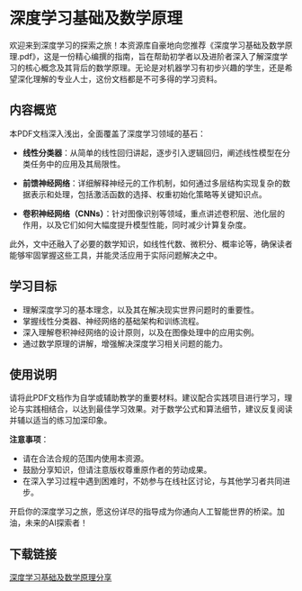# 深度学习基础及数学原理

欢迎来到深度学习的探索之旅！本资源库自豪地向您推荐《深度学习基础及数学原理.pdf》，这是一份精心编撰的指南，旨在帮助初学者以及进阶者深入了解深度学习的核心概念及其背后的数学原理。无论是对机器学习有初步兴趣的学生，还是希望深化理解的专业人士，这份文档都是不可多得的学习资料。

## 内容概览

本PDF文档深入浅出，全面覆盖了深度学习领域的基石：

- **线性分类器**：从简单的线性回归讲起，逐步引入逻辑回归，阐述线性模型在分类任务中的应用及其局限性。
  
- **前馈神经网络**：详细解释神经元的工作机制，如何通过多层结构实现复杂的数据表示和处理，包括激活函数的选择、权重初始化策略等关键知识点。
  
- **卷积神经网络（CNNs）**：针对图像识别等领域，重点讲述卷积层、池化层的作用，以及它们如何大幅度提升模型性能，同时减少计算复杂度。

此外，文中还融入了必要的数学知识，如线性代数、微积分、概率论等，确保读者能够牢固掌握这些工具，并能灵活应用于实际问题解决之中。

## 学习目标

- 理解深度学习的基本理念，以及其在解决现实世界问题时的重要性。
- 掌握线性分类器、神经网络的基础架构和训练流程。
- 深入理解卷积神经网络的设计原则，以及在图像处理中的应用实例。
- 通过数学原理的讲解，增强解决深度学习相关问题的能力。

## 使用说明

请将此PDF文档作为自学或辅助教学的重要材料。建议配合实践项目进行学习，理论与实践相结合，以达到最佳学习效果。对于数学公式和算法细节，建议反复阅读并辅以适当的练习加深印象。

**注意事项**：
- 请在合法合规的范围内使用本资源。
- 鼓励分享知识，但请注意版权尊重原作者的劳动成果。
- 在深入学习过程中遇到困难时，不妨参与在线社区讨论，与其他学习者共同进步。

开启你的深度学习之旅，愿这份详尽的指导成为你通向人工智能世界的桥梁。加油，未来的AI探索者！

## 下载链接

[深度学习基础及数学原理分享](https://pan.quark.cn/s/d21070f2b422)